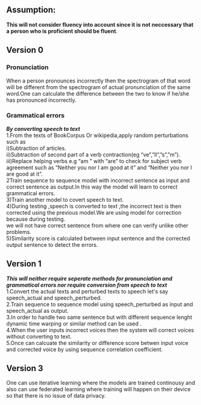 ## Assumption:
**This will not consider fluency into account since it is not neccessary that a person who is proficient should be fluent**.
 


## Version 0
### Pronunciation
When a person pronounces incorrectly then the spectrogram  of that word will be different from the spectrogram of actual pronunciation of the same  word.One can calculate the difference between the two to know if he/she has pronounced incorrectly.
### Grammatical errors
***By converting speech to text***\
1.From the  texts of BookCorpus Or wikipedia,apply random perturbations such as \
i)Subtraction of articles. \
ii)Subtraction of second part of a verb contraction(eg “ve”,”ll”,”s”,”m”).\
iii)Replace  helping verbs  e.g “am ” with “are” to check for subject verb agreement such as “Neither you nor I am  good at it” and “Neither you nor I are  good at it”.\
2Train sequence to sequence model with incorrect sentence as input and correct sentence as output.In this way the model will learn to correct grammatical errors.\
3)Train another model to covert speech to text.\
4)During testing ,speech is converted to text ,the incorrect text is then corrected using the previous model.We are using model for correction because during testing.\
we will not have correct sentence from where one can verify unlike other problems.\
5)Similarity score is calculated between input sentence and the corrected output sentence to detect the errors.
## Version 1 
***This will neither  require seperate methods for pronunciation and grammatical errors nor require conversion from speech to text***\
1.Convert the actual texts and perturbed texts to speech let's say speech_actual and speech_perturbed.\
2.Train sequence to sequence  model using speech_perturbed as input and speech_actual as output.\
3.In order to handle two same sentence but with different sequence lenght dynamic time warping or similar method can be used .\
4.When the user inputs incorrect voices then the system will correct voices without converting to text.\
5.Once can calcuate the similarity or difference score betwen input voice and corrected voice by using sequence correlation coefficient.
## Version 3
One can use iterative learning where the models are trained continousy and also can use federated learning  where training will happen on their device so that there is no issue of data privacy.
